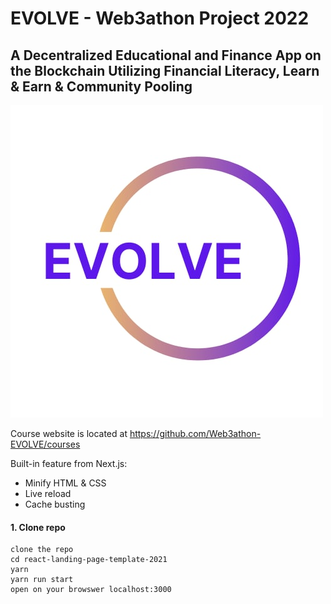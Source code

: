 # EVOLVE - Web3athon Project 2022
## A Decentralized Educational and Finance App on the Blockchain Utilizing Financial Literacy, Learn & Earn & Community Pooling

![Evolve](evolve_logo.jpeg)



Course website is located at https://github.com/Web3athon-EVOLVE/courses


Built-in feature from Next.js:

- Minify HTML & CSS
- Live reload
-  Cache busting



#### 1. Clone repo

```
clone the repo
cd react-landing-page-template-2021
yarn
yarn run start
open on your browswer localhost:3000
```




